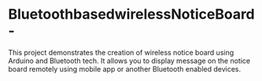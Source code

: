 # BluetoothbasedwirelessNoticeBoard-
This project demonstrates the creation of wireless notice board using Arduino and Bluetooth tech. It allows you to display message on the notice board remotely using mobile app or another Bluetooth enabled devices.
